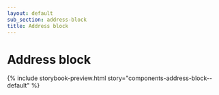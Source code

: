 ```yaml
---
layout: default
sub_section: address-block
title: Address block
---
```


# Address block

{% include storybook-preview.html story="components-address-block--default" %}
